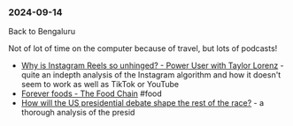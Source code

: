 ### 2024-09-14
Back to Bengaluru

Not of lot of time on the computer because of travel, but lots of podcasts!

* [Why is Instagram Reels so unhinged? - Power User with Taylor Lorenz](https://lnns.co/oD0L_lJKCyY) - quite an indepth analysis of the Instagram algorithm and how it doesn't seem to work as well as TikTok or YouTube
* [Forever foods - The Food Chain](https://lnns.co/qr7B-M85Hmv) #food 
* [How will the US presidential debate shape the rest of the race?](https://www.economist.com/podcasts/2024/09/13/how-will-the-us-presidential-debate-shape-the-rest-of-the-race) - a thorough analysis of the presid



